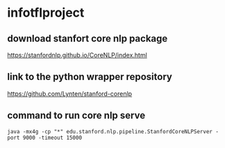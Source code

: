 # infotflproject

## download stanfort core nlp package
https://stanfordnlp.github.io/CoreNLP/index.html

## link to the python wrapper repository

https://github.com/Lynten/stanford-corenlp

## command to run core nlp serve

`java -mx4g -cp "*" edu.stanford.nlp.pipeline.StanfordCoreNLPServer -port 9000 -timeout 15000`
